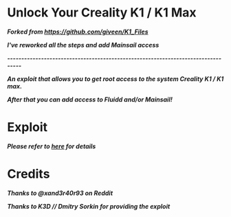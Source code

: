 # Unlock Your Creality K1 / K1 Max

***Forked from https://github.com/giveen/K1_Files***

***I've reworked all the steps and add Mainsail access***

***---------------------------------------------------------------------------------***

***An exploit that allows you to get root access to the system Creality K1 / K1 max.***

***After that you can add access to Fluidd and/or Mainsail!***

# Exploit

***Please refer to [here](https://github.com/So6Rallye/K1_Files/tree/main/exploit) for details***

# Credits

***Thanks to @xand3r40r93 on Reddit***

***Thanks to K3D // Dmitry Sorkin for providing the exploit***
